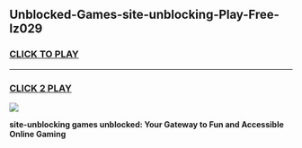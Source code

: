 
## Unblocked-Games-site-unblocking-Play-Free-lz029
<h3>
<a href="https://premium76.site?title=site-unblocking&ref=18A1">CLICK TO PLAY</a></h3>
<hr>

<h3>
<a href="https://premium76.site?title=site-unblocking&ref=18A1">CLICK 2 PLAY</a>
  
</h3>

<a href="https://premium76.site?title=site-unblocking&ref=18A1"><img src="https://clearcache.store/games.png"></a>


**site-unblocking games unblocked: Your Gateway to Fun and Accessible Online Gaming**
